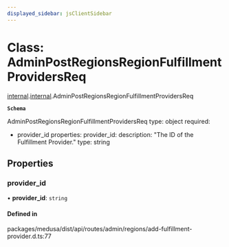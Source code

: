```yaml
---
displayed_sidebar: jsClientSidebar
---
```


# Class: AdminPostRegionsRegionFulfillmentProvidersReq

[internal](../modules/internal-8.md).[internal](../modules/internal-8.internal.md).AdminPostRegionsRegionFulfillmentProvidersReq

**`Schema`**

AdminPostRegionsRegionFulfillmentProvidersReq
type: object
required:
  - provider_id
properties:
  provider_id:
    description: "The ID of the Fulfillment Provider."
    type: string

## Properties

### provider\_id

• **provider\_id**: `string`

#### Defined in

packages/medusa/dist/api/routes/admin/regions/add-fulfillment-provider.d.ts:77
